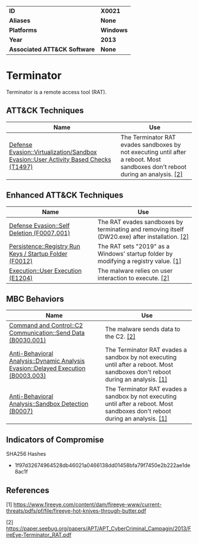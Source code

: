 
<table>
<tr>
<td><b>ID</b></td>
<td><b>X0021</b></td>
</tr>
<tr>
<td><b>Aliases</b></td>
<td><b>None</b></td>
</tr>
<tr>
<td><b>Platforms</b></td>
<td><b>Windows</b></td>
</tr>
<tr>
<td><b>Year</b></td>
<td><b>2013</b></td>
</tr>
<tr>
<td><b>Associated ATT&CK Software</b></td>
<td><b>None</b></td>
</tr>
</table>


# Terminator

Terminator is a remote access tool (RAT).


## ATT&CK Techniques

|Name|Use|
|---|---|
|[Defense Evasion::Virtualization/Sandbox Evasion::User Activity Based Checks (T1497)](https://attack.mitre.org/techniques/T1497/)|The Terminator RAT evades sandboxes by not executing until after a reboot. Most sandboxes don't reboot during an analysis. [[2]](#2)|


## Enhanced ATT&CK Techniques

|Name|Use|
|---|---|
|[Defense Evasion::Self Deletion (F0007.001)](../defense-evasion/self-deletion.md)|The RAT evades sandboxes by terminating and removing itself (DW20.exe) after installation. [[2]](#2)|
|[Persistence::Registry Run Keys / Startup Folder (F0012)](../persistence/registry-run-keys-startup-folder.md)|The RAT sets "2019" as a Windows' startup folder by modifying a registry value. [[1]](#1)|
|[Execution::User Execution (E1204)](../execution/user-execution.md)|The malware relies on user interaction to execute. [[2]](#2)|


## MBC Behaviors

|Name|Use|
|---|---|
|[Command and Control::C2 Communication::Send Data (B0030.001)](../command-and-control/c2-communication.md)|The malware sends data to the C2. [[2]](#2)|
|[Anti-Behavioral Analysis::Dynamic Analysis Evasion::Delayed Execution (B0003.003)](../anti-behavioral-analysis/dynamic-analysis-evasion.md)|The Terminator RAT evades a sandbox by not executing until after a reboot. Most sandboxes don't reboot during an analysis. [[1]](#1)|
|[Anti-Behavioral Analysis::Sandbox Detection (B0007)](../anti-behavioral-analysis/sandbox-detection.md)|The Terminator RAT evades a sandbox by not executing until after a reboot. Most sandboxes don't reboot during an analysis. [[1]](#1)|


## Indicators of Compromise

SHA256 Hashes
- 1f97d32674964528db46021a0466138dd01458bfa79f7450e2b222ae1de8ac1f

## References

<a name="1">[1]</a> https://www.fireeye.com/content/dam/fireeye-www/current-threats/pdfs/pf/file/fireeye-hot-knives-through-butter.pdf

<a name="2">[2]</a> https://paper.seebug.org/papers/APT/APT_CyberCriminal_Campagin/2013/FireEye-Terminator_RAT.pdf
